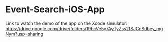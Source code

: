 # Event-Search-iOS-App


Link to watch the demo of the app on the Xcode simulator: https://drive.google.com/drive/folders/19bcVe5y7AyTyZss2fSJCnSdbey_mgNym?usp=sharing 
